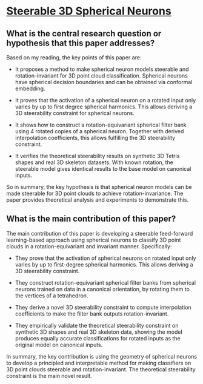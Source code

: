 # [Steerable 3D Spherical Neurons](https://arxiv.org/abs/2106.13863v7)

## What is the central research question or hypothesis that this paper addresses?

 Based on my reading, the key points of this paper are:

- It proposes a method to make spherical neuron models steerable and rotation-invariant for 3D point cloud classification. Spherical neurons have spherical decision boundaries and can be obtained via conformal embedding. 

- It proves that the activation of a spherical neuron on a rotated input only varies by up to first degree spherical harmonics. This allows deriving a 3D steerability constraint for spherical neurons.

- It shows how to construct a rotation-equivariant spherical filter bank using 4 rotated copies of a spherical neuron. Together with derived interpolation coefficients, this allows fulfilling the 3D steerability constraint.

- It verifies the theoretical steerability results on synthetic 3D Tetris shapes and real 3D skeleton datasets. With known rotation, the steerable model gives identical results to the base model on canonical inputs.

So in summary, the key hypothesis is that spherical neuron models can be made steerable for 3D point clouds to achieve rotation-invariance. The paper provides theoretical analysis and experiments to demonstrate this.


## What is the main contribution of this paper?

 The main contribution of this paper is developing a steerable feed-forward learning-based approach using spherical neurons to classify 3D point clouds in a rotation-equivariant and invariant manner. Specifically:

- They prove that the activation of spherical neurons on rotated input only varies by up to first-degree spherical harmonics. This allows deriving a 3D steerability constraint.

- They construct rotation-equivariant spherical filter banks from spherical neurons trained on data in a canonical orientation, by rotating them to the vertices of a tetrahedron. 

- They derive a novel 3D steerability constraint to compute interpolation coefficients to make the filter bank outputs rotation-invariant.

- They empirically validate the theoretical steerability constraint on synthetic 3D shapes and real 3D skeleton data, showing the model produces equally accurate classifications for rotated inputs as the original model on canonical inputs.

In summary, the key contribution is using the geometry of spherical neurons to develop a principled and interpretable method for making classifiers on 3D point clouds steerable and rotation-invariant. The theoretical steerability constraint is the main novel result.
